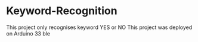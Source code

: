 # Keyword-Recognition
This project only recognises keyword YES or NO 
This project was deployed on Arduino 33 ble 
